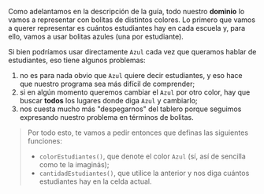 Como adelantamos en la descripción de la guía, todo nuestro **dominio** lo vamos a representar con bolitas de distintos colores. Lo primero que vamos a querer representar es cuántos estudiantes hay en cada escuela y, para ello, vamos a usar bolitas azules (una por estudiante).

Si bien podríamos usar directamente `Azul` cada vez que queramos hablar de estudiantes, eso tiene algunos problemas: 

1. no es para nada obvio que `Azul` quiere decir estudiantes, y eso hace que nuestro programa sea más difícil de comprender;
2. si en algún momento queremos cambiar el `Azul` por otro color, hay que buscar **todos** los lugares donde diga `Azul` y cambiarlo;
3. nos cuesta mucho más "despegarnos" del tablero porque seguimos expresando nuestro problema en términos de bolitas.

> Por todo esto, te vamos a pedir entonces que definas las siguientes funciones:
>
> * `colorEstudiantes()`, que denote el color `Azul` (sí, así de sencilla como te la imaginás);
> * `cantidadEstudiantes()`, que utilice la anterior y nos diga cuántos estudiantes hay en la celda actual.